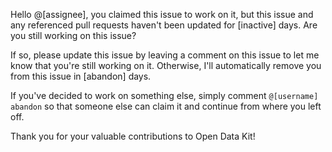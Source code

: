 Hello @[assignee], you claimed this issue to work on it, but this issue and any referenced pull requests haven't been updated for [inactive] days. Are you still working on this issue?

If so, please update this issue by leaving a comment on this issue to let me know that you're still working on it. Otherwise, I'll automatically remove you from this issue in [abandon] days.

If you've decided to work on something else, simply comment `@[username] abandon` so that someone else can claim it and continue from where you left off.

Thank you for your valuable contributions to Open Data Kit!
